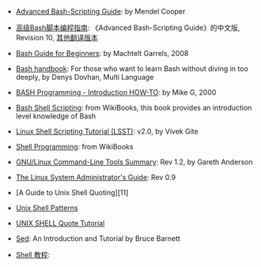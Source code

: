 - [Advanced Bash-Scripting Guide][1]: by Mendel Cooper
- [高级Bash脚本编程指南][2]: 《Advanced Bash-Scripting Guide》的中文版, Revision 10, [其他翻译版本](http://www.linuxplus.org/kb/)
- [Bash Guide for Beginners][3]: by Machtelt Garrels, 2008
- [Bash handbook][4]: For those who want to learn Bash without diving in too deeply, by Denys Dovhan, Multi Language
- [BASH Programming - Introduction HOW-TO][5]: by Mike G, 2000
- [Bash Shell Scripting][6]: from WikiBooks, this book provides an introduction level knowledge of Bash
- [Linux Shell Scripting Tutorial (LSST)][7]: v2.0, by Vivek Gite
- [Shell Programming][8]: from WikiBooks
- [GNU/Linux Command-Line Tools Summary][9]: Rev 1.2, by Gareth Anderson
- [The Linux System Administrator's Guide][10]: Rev 0.9
- [A Guide to Unix Shell Quoting][11]
- [Unix Shell Patterns][12]
- [UNIX SHELL Quote Tutorial][13]
- [Sed][14]: An Introduction and Tutorial by Bruce Barnett

- [Shell 教程][16]: 



[1]:http://tldp.org/LDP/abs/html/
[2]:https://github.com/LinuxStory/Advanced-Bash-Scripting-Guide-in-Chinese
[3]:http://tldp.org/LDP/Bash-Beginners-Guide/html/index.html
[4]:https://github.com/denysdovhan/bash-handbook
[5]:http://tldp.org/HOWTO/Bash-Prog-Intro-HOWTO.html#toc
[6]:https://en.wikibooks.org/wiki/Bash_Shell_Scripting
[7]:https://bash.cyberciti.biz/guide/Main_Page
[8]:https://en.wikibooks.org/wiki/Shell_Programming
[9]:https://linux.die.net/Linux-CLI/
[10]:
[11]:http://resources.mpi-inf.mpg.de/departments/rg1/teaching/unixffb-ss98/quoting-guide.html
[12]:http://wiki.c2.com/?UnixShellPatterns
[13]:http://www.grymoire.com/Unix/Quote.html
[14]:http://www.grymoire.com/Unix/sed.html

[16]:https://www.ctolib.com/docs-shell-tutorial-c-index.html
